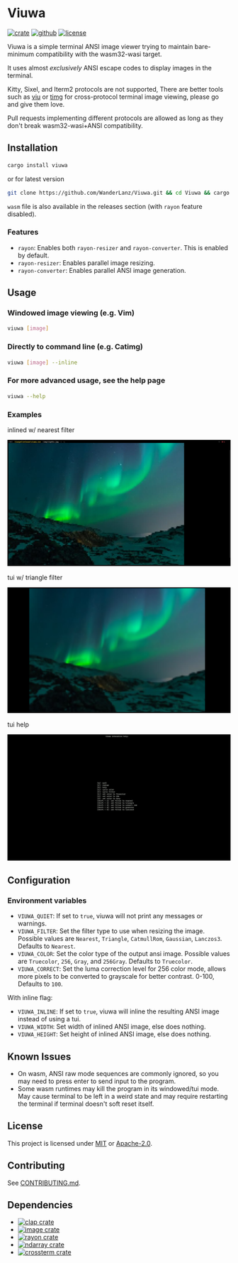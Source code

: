 # Viuwa

[![crate](https://img.shields.io/crates/v/viuwa.svg?style=for-the-badge)](https://crates.io/crates/viuwa) <!-- [![crate all releases](https://img.shields.io/crates/d/viuwa?color=fe7d37&style=for-the-badge)](https://crates.io/crates/viuwa) -->
[![github](https://img.shields.io/github/v/release/WanderLanz/Viuwa?include_prereleases&label=GITHUB&style=for-the-badge)](https://github.com/WanderLanz/Viuwa) <!-- [![github all releases](https://img.shields.io/github/downloads/WanderLanz/Viuwa/total?style=for-the-badge)](https://github.com/WanderLanz/Viuwa/releases) -->
[![license](https://img.shields.io/crates/l/viuwa.svg?style=for-the-badge)](NOTICES.txt)

Viuwa is a simple terminal ANSI image viewer trying to maintain bare-minimum compatibility with the wasm32-wasi target.

It uses almost *exclusively* ANSI escape codes to display
images in the terminal.

Kitty, Sixel, and Iterm2 protocols are not supported,
There are better tools such as [viu](https://github.com/atanunq/viu) or [timg](https://github.com/hzeller/timg) for cross-protocol terminal image viewing, please go and give them love.

Pull requests implementing different protocols are allowed as long as they don't break wasm32-wasi+ANSI compatibility.

## Installation

```bash
cargo install viuwa
```

or for latest version

```bash
git clone https://github.com/WanderLanz/Viuwa.git && cd Viuwa && cargo install --path .
```

`wasm` file is also available in the releases section (with `rayon` feature disabled).

### Features

- `rayon`: Enables both `rayon-resizer` and `rayon-converter`. This is enabled by default.
- `rayon-resizer`: Enables parallel image resizing.
- `rayon-converter`: Enables parallel ANSI image generation.

## Usage

### Windowed image viewing (e.g. Vim)

```bash
viuwa [image]
```

### Directly to command line (e.g. Catimg)

```bash
viuwa [image] --inline
```

### For more advanced usage, see the help page

```bash
viuwa --help
```

### Examples

inlined w/ nearest filter

![cli-f1](/img/lights-inline.png)

tui w/ triangle filter

![tui-f2](/img/lights-tui-triangle.png)

tui help

![tui-help](/img/viuwa-tui-help.png)

## Configuration

### Environment variables

- `VIUWA_QUIET`: If set to `true`, viuwa will not print any messages or warnings.
- `VIUWA_FILTER`: Set the filter type to use when resizing the image. Possible values are `Nearest`, `Triangle`, `CatmullRom`, `Gaussian`, `Lanczos3`. Defaults to `Nearest`.
- `VIUWA_COLOR`: Set the color type of the output ansi image. Possible values are `Truecolor`, `256`, `Gray`, and `256Gray`. Defaults to `Truecolor`.
- `VIUWA_CORRECT`: Set the luma correction level for 256 color mode, allows more pixels to be converted to grayscale for better contrast. 0-100, Defaults to `100`.

With inline flag:

- `VIUWA_INLINE`: If set to `true`, viuwa will inline the resulting ANSI image instead of using a tui.
- `VIUWA_WIDTH`: Set width of inlined ANSI image, else does nothing.
- `VIUWA_HEIGHT`: Set height of inlined ANSI image, else does nothing.

## Known Issues

- On wasm, ANSI raw mode sequences are commonly ignored, so you may need to press enter to send input to the program.
- Some wasm runtimes may kill the program in its windowed/tui mode. May cause terminal to be left in a weird state and may require restarting the terminal if terminal doesn't soft reset itself.

## License

This project is licensed under
[MIT](LICENSE-MIT.txt) or [Apache-2.0](LICENSE-APACHE.txt).

## Contributing

See [CONTRIBUTING.md](CONTRIBUTING.md).

## Dependencies

- [![clap crate](https://img.shields.io/static/v1?label=crates.io&message=clap&color=B94700&logo=rust&style=flat)](https://crates.io/crates/clap)
- [![image crate](https://img.shields.io/static/v1?label=crates.io&message=image&color=B94700&logo=rust&style=flat)](https://crates.io/crates/image)
- [![rayon crate](https://img.shields.io/static/v1?label=crates.io&message=rayon&color=B94700&logo=rust&style=flat)](https://crates.io/crates/rayon)
- [![ndarray crate](https://img.shields.io/static/v1?label=crates.io&message=ndarray&color=B94700&logo=rust&style=flat)](https://crates.io/crates/ndarray)
- [![crossterm crate](https://img.shields.io/static/v1?label=crates.io&message=crossterm&color=B94700&logo=rust&style=flat)](https://crates.io/crates/crossterm)
